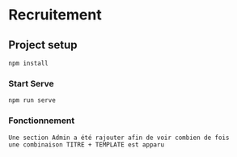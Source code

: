 # Recruitement

## Project setup
```
npm install
```

### Start Serve
```
npm run serve
```

### Fonctionnement
```
Une section Admin a été rajouter afin de voir combien de fois 
une combinaison TITRE + TEMPLATE est apparu 
```

